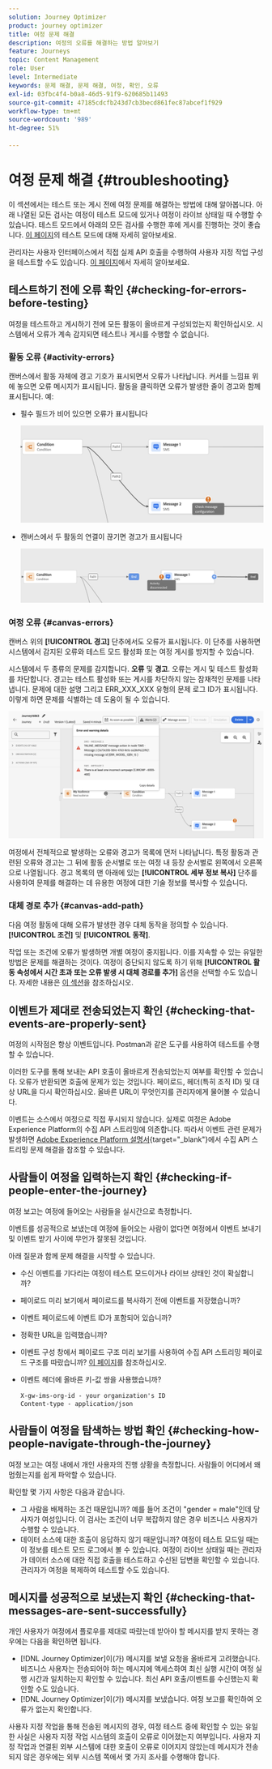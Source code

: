 ```yaml
---
solution: Journey Optimizer
product: journey optimizer
title: 여정 문제 해결
description: 여정의 오류를 해결하는 방법 알아보기
feature: Journeys
topic: Content Management
role: User
level: Intermediate
keywords: 문제 해결, 문제 해결, 여정, 확인, 오류
exl-id: 03fbc4f4-b0a8-46d5-91f9-620685b11493
source-git-commit: 47185cdcfb243d7cb3becd861fec87abcef1f929
workflow-type: tm+mt
source-wordcount: '989'
ht-degree: 51%

---
```


# 여정 문제 해결 {#troubleshooting}

이 섹션에서는 테스트 또는 게시 전에 여정 문제를 해결하는 방법에 대해 알아봅니다. 아래 나열된 모든 검사는 여정이 테스트 모드에 있거나 여정이 라이브 상태일 때 수행할 수 있습니다. 테스트 모드에서 아래의 모든 검사를 수행한 후에 게시를 진행하는 것이 좋습니다. [이 페이지](../building-journeys/testing-the-journey.md)의 테스트 모드에 대해 자세히 알아보세요.

관리자는 사용자 인터페이스에서 직접 실제 API 호출을 수행하여 사용자 지정 작업 구성을 테스트할 수도 있습니다. [이 페이지](../action/troubleshoot-custom-action.md)에서 자세히 알아보세요.

## 테스트하기 전에 오류 확인 {#checking-for-errors-before-testing}

여정을 테스트하고 게시하기 전에 모든 활동이 올바르게 구성되었는지 확인하십시오. 시스템에서 오류가 계속 감지되면 테스트나 게시를 수행할 수 없습니다.


### 활동 오류 {#activity-errors}

캔버스에서 활동 자체에 경고 기호가 표시되면서 오류가 나타납니다. 커서를 느낌표 위에 놓으면 오류 메시지가 표시됩니다. 활동을 클릭하면 오류가 발생한 줄이 경고와 함께 표시됩니다. 예:

* 필수 필드가 비어 있으면 오류가 표시됩니다

  ![](assets/journey63.png)

* 캔버스에서 두 활동의 연결이 끊기면 경고가 표시됩니다

  ![](assets/canvas-disconnected.png)

### 여정 오류 {#canvas-errors}

캔버스 위의 **[!UICONTROL 경고]** 단추에서도 오류가 표시됩니다. 이 단추를 사용하면 시스템에서 감지된 오류와 테스트 모드 활성화 또는 여정 게시를 방지할 수 있습니다.

시스템에서 두 종류의 문제를 감지합니다. **오류** 및 **경고**. 오류는 게시 및 테스트 활성화를 차단합니다. 경고는 테스트 활성화 또는 게시를 차단하지 않는 잠재적인 문제를 나타냅니다. 문제에 대한 설명 그리고 ERR_XXX_XXX 유형의 문제 로그 ID가 표시됩니다. 이렇게 하면 문제를 식별하는 데 도움이 될 수 있습니다.

![](assets/journey-error-and-warning.png)

<!--Most of the time, errors detected by the system are linked to errors visible on the activities but they can also relate to other issues. In all cases, check alerts and resolve the issue using to the error description. If you cannot identify the issue, use the **[!UICONTROL Copy details]** button to store the alerts, and send them to your administrator.-->

여정에서 전체적으로 발생하는 오류와 경고가 목록에 먼저 나타납니다. 특정 활동과 관련된 오류와 경고는 그 뒤에 활동 순서별로 또는 여정 내 등장 순서별로 왼쪽에서 오른쪽으로 나열됩니다. 경고 목록의 맨 아래에 있는 **[!UICONTROL 세부 정보 복사]** 단추를 사용하여 문제를 해결하는 데 유용한 여정에 대한 기술 정보를 복사할 수 있습니다.

### 대체 경로 추가 {#canvas-add-path}

다음 여정 활동에 대해 오류가 발생한 경우 대체 동작을 정의할 수 있습니다. **[!UICONTROL 조건]** 및 **[!UICONTROL 동작]**.

작업 또는 조건에 오류가 발생하면 개별 여정이 중지됩니다. 이를 지속할 수 있는 유일한 방법은 문제를 해결하는 것이다. 여정이 중단되지 않도록 하기 위해 **[!UICONTROL 활동 속성에서 시간 초과 또는 오류 발생 시 대체 경로를 추가]** 옵션을 선택할 수도 있습니다. 자세한 내용은 [이 섹션](../building-journeys/using-the-journey-designer.md#paths)을 참조하십시오.


## 이벤트가 제대로 전송되었는지 확인 {#checking-that-events-are-properly-sent}

여정의 시작점은 항상 이벤트입니다. Postman과 같은 도구를 사용하여 테스트를 수행할 수 있습니다.

이러한 도구를 통해 보내는 API 호출이 올바르게 전송되었는지 여부를 확인할 수 있습니다. 오류가 반환되면 호출에 문제가 있는 것입니다. 페이로드, 헤더(특히 조직 ID) 및 대상 URL을 다시 확인하십시오. 올바른 URL이 무엇인지를 관리자에게 물어볼 수 있습니다.

이벤트는 소스에서 여정으로 직접 푸시되지 않습니다. 실제로 여정은 Adobe Experience Platform의 수집 API 스트리밍에 의존합니다. 따라서 이벤트 관련 문제가 발생하면 [Adobe Experience Platform 설명서](https://experienceleague.adobe.com/docs/experience-platform/ingestion/streaming/troubleshooting.html){target="_blank"}에서 수집 API 스트리밍 문제 해결을 참조할 수 있습니다.

## 사람들이 여정을 입력하는지 확인 {#checking-if-people-enter-the-journey}

여정 보고는 여정에 들어오는 사람들을 실시간으로 측정합니다.

이벤트를 성공적으로 보냈는데 여정에 들어오는 사람이 없다면 여정에서 이벤트 보내기 및 이벤트 받기 사이에 무언가 잘못된 것입니다.

아래 질문과 함께 문제 해결을 시작할 수 있습니다.

* 수신 이벤트를 기다리는 여정이 테스트 모드이거나 라이브 상태인 것이 확실합니까?
* 페이로드 미리 보기에서 페이로드를 복사하기 전에 이벤트를 저장했습니까?
* 이벤트 페이로드에 이벤트 ID가 포함되어 있습니까?
* 정확한 URL을 입력했습니까?
* 이벤트 구성 창에서 페이로드 구조 미리 보기를 사용하여 수집 API 스트리밍 페이로드 구조를 따랐습니까? [이 페이지](../event/about-creating.md#preview-the-payload)를 참조하십시오.
* 이벤트 헤더에 올바른 키-값 쌍을 사용했습니까?

  ```
  X-gw-ims-org-id - your organization's ID
  Content-type - application/json
  ```

## 사람들이 여정을 탐색하는 방법 확인 {#checking-how-people-navigate-through-the-journey}

여정 보고는 여정 내에서 개인 사용자의 진행 상황을 측정합니다. 사람들이 어디에서 왜 멈췄는지를 쉽게 파악할 수 있습니다.

확인할 몇 가지 사항은 다음과 같습니다.

* 그 사람을 배제하는 조건 때문입니까? 예를 들어 조건이 &quot;gender = male&quot;인데 당사자가 여성입니다. 이 검사는 조건이 너무 복잡하지 않은 경우 비즈니스 사용자가 수행할 수 있습니다.
* 데이터 소스에 대한 호출이 응답하지 않기 때문입니까? 여정이 테스트 모드일 때는 이 정보를 테스트 모드 로그에서 볼 수 있습니다. 여정이 라이브 상태일 때는 관리자가 데이터 소스에 대한 직접 호출을 테스트하고 수신된 답변을 확인할 수 있습니다. 관리자가 여정을 복제하여 테스트할 수도 있습니다.

## 메시지를 성공적으로 보냈는지 확인 {#checking-that-messages-are-sent-successfully}

개인 사용자가 여정에서 플로우를 제대로 따랐는데 받아야 할 메시지를 받지 못하는 경우에는 다음을 확인하면 됩니다.

* [!DNL Journey Optimizer]이(가) 메시지를 보낼 요청을 올바르게 고려했습니다. 비즈니스 사용자는 전송되어야 하는 메시지에 액세스하여 최신 실행 시간이 여정 실행 시간과 일치하는지 확인할 수 있습니다. 최신 API 호출/이벤트를 수신했는지 확인할 수도 있습니다.
* [!DNL Journey Optimizer]이(가) 메시지를 보냈습니다. 여정 보고를 확인하여 오류가 없는지 확인합니다.

사용자 지정 작업을 통해 전송된 메시지의 경우, 여정 테스트 중에 확인할 수 있는 유일한 사실은 사용자 지정 작업 시스템의 호출이 오류로 이어졌는지 여부입니다. 사용자 지정 작업과 연결된 외부 시스템에 대한 호출이 오류로 이어지지 않았는데 메시지가 전송되지 않은 경우에는 외부 시스템 쪽에서 몇 가지 조사를 수행해야 합니다.
